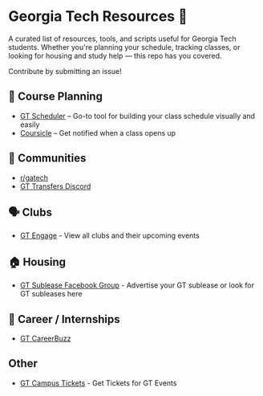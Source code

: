 # Georgia Tech Resources 🐝

A curated list of resources, tools, and scripts useful for Georgia Tech students. Whether you're planning your schedule, tracking classes, or looking for housing and study help — this repo has you covered.  

Contribute by submitting an issue!  


## 📅 Course Planning
- [GT Scheduler](https://www.gt-scheduler.org) – Go-to tool for building your class schedule visually and easily
- [Coursicle](https://www.coursicle.com) – Get notified when a class opens up

## 💬 Communities
- [r/gatech](https://www.reddit.com/r/gatech/)
- [GT Transfers Discord](https://discord.gg/CACBDaJeTy)

## 🗣️ Clubs
- [GT Engage](https://gatech.campuslabs.com/engage) - View all clubs and their upcoming events

## 🏠 Housing
- [GT Sublease Facebook Group](https://www.facebook.com/groups/GeorgiaTechSubleasesRoommates) - Advertise your GT sublease or look for GT subleases here

## 💼 Career / Internships
- [GT CareerBuzz](https://gatech-csm.symplicity.com/students/app/home)


## Other
- [GT Campus Tickets](https://studentcenter.gatech.edu/tickets) - Get Tickets for GT Events


